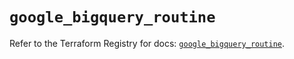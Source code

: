 # `google_bigquery_routine`

Refer to the Terraform Registry for docs: [`google_bigquery_routine`](https://registry.terraform.io/providers/hashicorp/google-beta/6.49.2/docs/resources/google_bigquery_routine).
